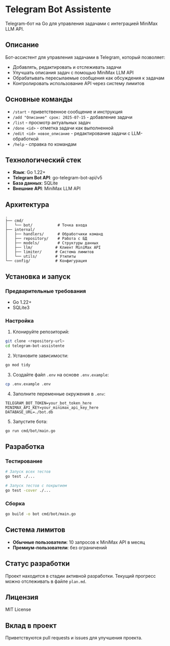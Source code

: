 # Telegram Bot Assistente

Telegram-бот на Go для управления задачами с интеграцией MiniMax LLM API.

## Описание

Бот-ассистент для управления задачами в Telegram, который позволяет:
- Добавлять, редактировать и отслеживать задачи
- Улучшать описания задач с помощью MiniMax LLM API
- Обрабатывать пересылаемые сообщения как обсуждения к задачам
- Контролировать использование API через систему лимитов

## Основные команды

- `/start` - приветственное сообщение и инструкция
- `/add "Описание" срок: 2025-07-15` - добавление задачи
- `/list` - просмотр актуальных задач
- `/done <id>` - отметка задачи как выполненной
- `/edit <id> новое_описание` - редактирование задачи с LLM-обработкой
- `/help` - справка по командам

## Технологический стек

- **Язык**: Go 1.22+
- **Telegram Bot API**: go-telegram-bot-api/v5
- **База данных**: SQLite
- **Внешние API**: MiniMax LLM API

## Архитектура

```
.
├── cmd/
│   └── bot/           # Точка входа
├── internal/
│   ├── handlers/      # Обработчики команд
│   ├── repository/    # Работа с БД
│   ├── models/        # Структуры данных
│   ├── llm/          # Клиент MiniMax API
│   ├── limiter/      # Система лимитов
│   └── utils/        # Утилиты
└── config/           # Конфигурация
```

## Установка и запуск

### Предварительные требования

- Go 1.22+
- SQLite3

### Настройка

1. Клонируйте репозиторий:
```bash
git clone <repository-url>
cd telegram-bot-assistente
```

2. Установите зависимости:
```bash
go mod tidy
```

3. Создайте файл `.env` на основе `.env.example`:
```bash
cp .env.example .env
```

4. Заполните переменные окружения в `.env`:
```
TELEGRAM_BOT_TOKEN=your_bot_token_here
MINIMAX_API_KEY=your_minimax_api_key_here
DATABASE_URL=./bot.db
```

5. Запустите бота:
```bash
go run cmd/bot/main.go
```

## Разработка

### Тестирование

```bash
# Запуск всех тестов
go test ./...

# Запуск тестов с покрытием
go test -cover ./...
```

### Сборка

```bash
go build -o bot cmd/bot/main.go
```

## Система лимитов

- **Обычные пользователи**: 10 запросов к MiniMax API в месяц
- **Премиум-пользователи**: без ограничений

## Статус разработки

Проект находится в стадии активной разработки. Текущий прогресс можно отслеживать в файле `plan.md`.

## Лицензия

MIT License

## Вклад в проект

Приветствуются pull requests и issues для улучшения проекта.
